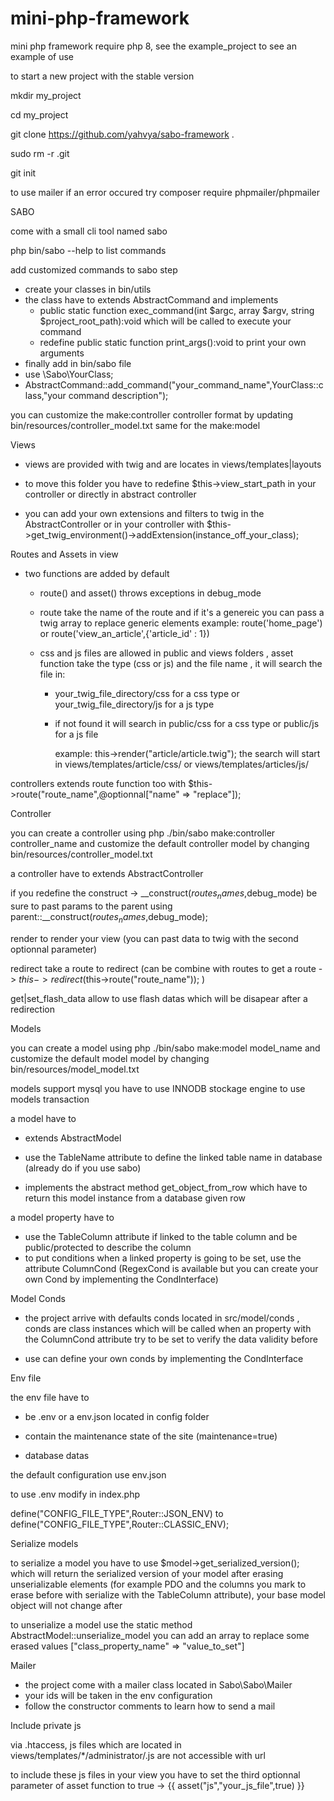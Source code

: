 # mini-php-framework
mini php framework require php 8, see the example_project to see an example of use

to start a new project with the stable version

  mkdir my_project

  cd my_project

  git clone https://github.com/yahvya/sabo-framework .

  sudo rm -r .git 
  
  git init
  
 to use mailer if an error occured try composer require phpmailer/phpmailer

SABO

come with a small cli tool named sabo 

php bin/sabo --help to list commands

add customized commands to sabo step

  - create your classes in bin/utils
  - the class have to extends AbstractCommand and implements
    - public static function exec_command(int $argc, array $argv, string $project_root_path):void which will be called to execute your command
    - redefine public static function print_args():void to print your own arguments
  - finally add in bin/sabo file
  - use \Sabo\YourClass;
  - AbstractCommand::add_command("your_command_name",YourClass::class,"your command description");
  
you can customize the make:controller controller format by updating bin/resources/controller_model.txt same for the make:model
 
Views

- views are provided with twig and are locates in views/templates|layouts

- to move this folder you have to redefine $this->view_start_path in your controller or directly in abstract controller

- you can add your own extensions and filters to twig in the AbstractController or in your controller with $this->get_twig_environment()->addExtension(instance_off_your_class);

Routes and Assets in view

- two functions are added by default 
    
    - route() and asset() throws exceptions in debug_mode
    
    - route take the name of the route and if it's a genereic you can pass a twig array to replace generic elements 
        example: route('home_page') or route('view_an_article',{'article_id' : 1})
        
    - css and js files are allowed in public and views folders , asset function take the type (css or js) and the file name , it will search the file in:
        - your_twig_file_directory/css for a css type or your_twig_file_directory/js for a js type
        
        - if not found it will search in public/css for a css type or public/js for a js file 
        
          example: this->render("article/article.twig"); the search will start in views/templates/article/css/ or views/templates/articles/js/

controllers extends route function too with $this->route("route_name",@optionnal["name" => "replace"]);

Controller

you can create a controller using php ./bin/sabo make:controller controller_name and customize the default controller model by changing bin/resources/controller_model.txt

a controller have to extends AbstractController

if you redefine the construct -> __construct($routes_names,$debug_mode) be sure to past params to the parent using parent::__construct($routes_names,$debug_mode);

render to render your view (you can past data to twig with the second optionnal parameter)

redirect take a route to redirect (can be combine with routes to get a route -> $this->redirect($this->route("route_name")); )

get|set_flash_data allow to use flash datas which will be disapear after a redirection

Models

you can create a model using php ./bin/sabo make:model model_name and customize the default model model by changing bin/resources/model_model.txt

models support mysql you have to use INNODB stockage engine to use models transaction

a model have to
  
  - extends AbstractModel
  
  - use the TableName attribute to define the linked table name in database (already do if you use sabo)
  
  - implements the abstract method get_object_from_row which have to return this model instance from a database given row
  
a model property have to

  - use the TableColumn attribute if linked to the table column and be public/protected to describe the column
  - to put conditions when a linked property is going to be set, use the attribute ColumnCond (RegexCond is available but you can create your own Cond by implementing the CondInterface)
  
Model Conds

- the project arrive with defaults conds located in src/model/conds , conds are class instances which will be called when an property with the ColumnCond attribute try to be set to verify the data validity before

- use can define your own conds by implementing the CondInterface

Env file 

the env file have to 

  - be .env or a env.json located in config folder

  - contain the maintenance state of the site (maintenance=true)
  - database datas
  
the default configuration use env.json

to use .env modify in index.php

define("CONFIG_FILE_TYPE",Router::JSON_ENV) to define("CONFIG_FILE_TYPE",Router::CLASSIC_ENV);

Serialize models

to serialize a model you have to use $model->get_serialized_version(); which will return the serialized version of your model after erasing unserializable elements (for example PDO and the columns you mark to erase before with serialize with the TableColumn attribute), your base model object will not change after 

to unserialize a model use the static method AbstractModel::unserialize_model you can add an array to replace some erased values ["class_property_name" => "value_to_set"]

Mailer 

- the project come with a mailer class located in Sabo\Sabo\Mailer
- your ids will be taken in the env configuration 
- follow the constructor comments to learn how to send a mail

Include private js

via .htaccess, js files which are located in views/templates/*/administrator/.js are not accessible with url

to include these js files in your view you have to set the third optionnal parameter of asset function to true -> {{ asset("js","your_js_file",true) }}  




